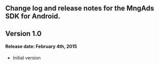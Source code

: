 ## Change log and release notes for the MngAds SDK for Android.

## Version 1.0

#### Release date: February 4th, 2015

 - Initial version
